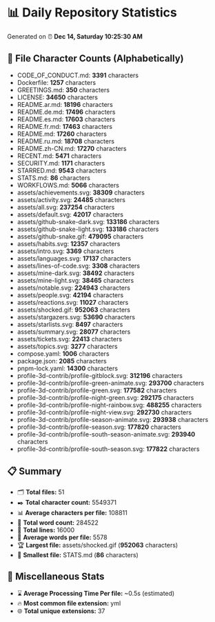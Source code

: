 # 📊 Daily Repository Statistics
Generated on ⏰ **Dec 14, Saturday 10:25:30 AM**

## 📂 File Character Counts (Alphabetically)
- CODE_OF_CONDUCT.md: **3391** characters
- Dockerfile: **1257** characters
- GREETINGS.md: **350** characters
- LICENSE: **34650** characters
- README.ar.md: **18196** characters
- README.de.md: **17496** characters
- README.es.md: **17603** characters
- README.fr.md: **17463** characters
- README.md: **17260** characters
- README.ru.md: **18708** characters
- README.zh-CN.md: **17270** characters
- RECENT.md: **5471** characters
- SECURITY.md: **1171** characters
- STARRED.md: **9543** characters
- STATS.md: **86** characters
- WORKFLOWS.md: **5066** characters
- assets/achievements.svg: **38309** characters
- assets/activity.svg: **24485** characters
- assets/all.svg: **237254** characters
- assets/default.svg: **42017** characters
- assets/github-snake-dark.svg: **133186** characters
- assets/github-snake-light.svg: **133186** characters
- assets/github-snake.gif: **479095** characters
- assets/habits.svg: **12357** characters
- assets/intro.svg: **3369** characters
- assets/languages.svg: **17137** characters
- assets/lines-of-code.svg: **3308** characters
- assets/mine-dark.svg: **38492** characters
- assets/mine-light.svg: **38465** characters
- assets/notable.svg: **224943** characters
- assets/people.svg: **42194** characters
- assets/reactions.svg: **11027** characters
- assets/shocked.gif: **952063** characters
- assets/stargazers.svg: **53690** characters
- assets/starlists.svg: **8497** characters
- assets/summary.svg: **28077** characters
- assets/tickets.svg: **22413** characters
- assets/topics.svg: **3277** characters
- compose.yaml: **1006** characters
- package.json: **2085** characters
- pnpm-lock.yaml: **14300** characters
- profile-3d-contrib/profile-gitblock.svg: **312196** characters
- profile-3d-contrib/profile-green-animate.svg: **293700** characters
- profile-3d-contrib/profile-green.svg: **177582** characters
- profile-3d-contrib/profile-night-green.svg: **292175** characters
- profile-3d-contrib/profile-night-rainbow.svg: **488255** characters
- profile-3d-contrib/profile-night-view.svg: **292730** characters
- profile-3d-contrib/profile-season-animate.svg: **293938** characters
- profile-3d-contrib/profile-season.svg: **177820** characters
- profile-3d-contrib/profile-south-season-animate.svg: **293940** characters
- profile-3d-contrib/profile-south-season.svg: **177822** characters

## 📋 Summary
- 🗂️ **Total files:** 51
- ✒️ **Total character count:** 5549371
- 📊 **Average characters per file:** 108811
- 📝 **Total word count:** 284522
- 🧾 **Total lines:** 16000
- 📐 **Average words per file:** 5578
- 🏆 **Largest file:** assets/shocked.gif (**952063** characters)
- 🥉 **Smallest file:** STATS.md (**86** characters)

## 🌟 Miscellaneous Stats
- ⌛ **Average Processing Time Per file:** ~0.5s (estimated)
- 🔥 **Most common file extension:** yml
- 🌐 **Total unique extensions:** 37
